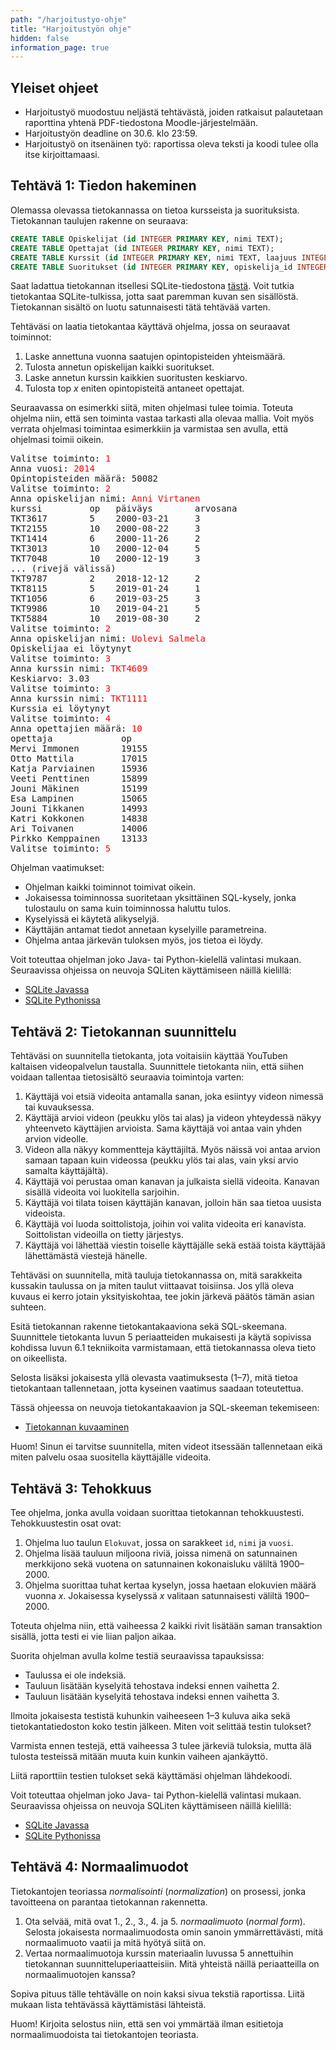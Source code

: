 ```yaml
---
path: "/harjoitustyo-ohje"
title: "Harjoitustyön ohje"
hidden: false
information_page: true
---
```


## Yleiset ohjeet

* Harjoitustyö muodostuu neljästä tehtävästä, joiden ratkaisut palautetaan
  raporttina yhtenä PDF-tiedostona Moodle-järjestelmään.
* Harjoitustyön deadline on 30.6. klo 23:59.
* Harjoitustyö on itsenäinen työ: raportissa oleva teksti ja koodi tulee
  olla itse kirjoittamaasi.

## Tehtävä 1: Tiedon hakeminen

Olemassa olevassa tietokannassa on tietoa kursseista ja suorituksista.
Tietokannan taulujen rakenne on seuraava:

```sql
CREATE TABLE Opiskelijat (id INTEGER PRIMARY KEY, nimi TEXT);
CREATE TABLE Opettajat (id INTEGER PRIMARY KEY, nimi TEXT);
CREATE TABLE Kurssit (id INTEGER PRIMARY KEY, nimi TEXT, laajuus INTEGER, opettaja_id INTEGER REFERENCES Opettajat);
CREATE TABLE Suoritukset (id INTEGER PRIMARY KEY, opiskelija_id INTEGER, kurssi_id INTEGER, arvosana INTEGER, paivays DATE);
```

Saat ladattua tietokannan itsellesi SQLite-tiedostona [tästä](https://cs.helsinki.fi/u/ahslaaks/kurssit.db).
Voit tutkia tietokantaa SQLite-tulkissa, jotta saat paremman kuvan sen sisällöstä.
Tietokannan sisältö on luotu satunnaisesti tätä tehtävää varten.

Tehtäväsi on laatia tietokantaa käyttävä ohjelma, jossa on seuraavat toiminnot:

1. Laske annettuna vuonna saatujen opintopisteiden yhteismäärä.
2. Tulosta annetun opiskelijan kaikki suoritukset.
3. Laske annetun kurssin kaikkien suoritusten keskiarvo.
4. Tulosta top _x_ eniten opintopisteitä antaneet opettajat.

Seuraavassa on esimerkki siitä, miten ohjelmasi tulee toimia.
Toteuta ohjelma niin, että sen toiminta vastaa tarkasti alla olevaa mallia.
Voit myös verrata ohjelmasi toimintaa esimerkkiin ja varmistaa sen avulla,
että ohjelmasi toimii oikein.

<sample-output>

<pre>
Valitse toiminto: <font color=red>1</font>
Anna vuosi: <font color=red>2014</font>
Opintopisteiden määrä: 50082
Valitse toiminto: <font color=red>2</font>
Anna opiskelijan nimi: <font color=red>Anni Virtanen</font>
kurssi         op   päiväys        arvosana
TKT3617        5    2000-03-21     3   
TKT2155        10   2000-08-22     3   
TKT1414        6    2000-11-26     2   
TKT3013        10   2000-12-04     5   
TKT7048        10   2000-12-19     3 
... (rivejä välissä)
TKT9787        2    2018-12-12     2   
TKT8115        5    2019-01-24     1   
TKT1056        6    2019-03-25     3   
TKT9986        10   2019-04-21     5   
TKT5884        10   2019-08-30     2  
Valitse toiminto: <font color=red>2</font>
Anna opiskelijan nimi: <font color=red>Uolevi Salmela</font>
Opiskelijaa ei löytynyt
Valitse toiminto: <font color=red>3</font>
Anna kurssin nimi: <font color=red>TKT4609</font>
Keskiarvo: 3.03
Valitse toiminto: <font color=red>3</font>
Anna kurssin nimi: <font color=red>TKT1111</font>
Kurssia ei löytynyt
Valitse toiminto: <font color=red>4</font>
Anna opettajien määrä: <font color=red>10</font>
opettaja             op  
Mervi Immonen        19155
Otto Mattila         17015
Katja Parviainen     15936
Veeti Penttinen      15899
Jouni Mäkinen        15199
Esa Lampinen         15065
Jouni Tikkanen       14993
Katri Kokkonen       14838
Ari Toivanen         14006
Pirkko Kemppainen    13133
Valitse toiminto: <font color=red>5</font>
</pre>

</sample-output>

Ohjelman vaatimukset:

* Ohjelman kaikki toiminnot toimivat oikein.
* Jokaisessa toiminnossa suoritetaan yksittäinen SQL-kysely, jonka tulostaulu
  on sama kuin toiminnossa haluttu tulos.
* Kyselyissä ei käytetä alikyselyjä.
* Käyttäjän antamat tiedot annetaan kyselyille parametreina.
* Ohjelma antaa järkevän tuloksen myös, jos tietoa ei löydy.

Voit toteuttaa ohjelman joko Java- tai Python-kielellä valintasi mukaan.
Seuraavissa ohjeissa on neuvoja SQLiten käyttämiseen näillä kielillä:

* [SQLite Javassa](/sqlite-java)
* [SQLite Pythonissa](/sqlite-python)

## Tehtävä 2: Tietokannan suunnittelu

Tehtäväsi on suunnitella tietokanta, jota voitaisiin käyttää YouTuben kaltaisen
videopalvelun taustalla. Suunnittele tietokanta niin, että siihen voidaan tallentaa
tietosisältö seuraavia toimintoja varten:

1. Käyttäjä voi etsiä videoita antamalla sanan, joka esiintyy videon nimessä tai kuvauksessa.
2. Käyttäjä arvioi videon (peukku ylös tai alas) ja videon yhteydessä näkyy
   yhteenveto käyttäjien arvioista. Sama käyttäjä voi antaa vain yhden arvion videolle.
3. Videon alla näkyy kommentteja käyttäjiltä. Myös näissä voi antaa arvion samaan
   tapaan kuin videossa (peukku ylös tai alas, vain yksi arvio samalta käyttäjältä).
4. Käyttäjä voi perustaa oman kanavan ja julkaista siellä videoita. Kanavan sisällä
   videoita voi luokitella sarjoihin.
5. Käyttäjä voi tilata toisen käyttäjän kanavan, jolloin hän saa tietoa uusista videoista.
6. Käyttäjä voi luoda soittolistoja, joihin voi valita videoita eri kanavista.
   Soittolistan videoilla on tietty järjestys.
7. Käyttäjä voi lähettää viestin toiselle käyttäjälle sekä estää toista käyttäjää
   lähettämästä viestejä hänelle.

Tehtäväsi on suunnitella, mitä tauluja tietokannassa on, mitä sarakkeita kussakin taulussa on
ja miten taulut viittaavat toisiinsa. Jos yllä oleva kuvaus ei kerro jotain yksityiskohtaa,
tee jokin järkevä päätös tämän asian suhteen.

Esitä tietokannan rakenne tietokantakaaviona sekä SQL-skeemana. Suunnittele tietokanta luvun
5 periaatteiden mukaisesti ja käytä sopivissa kohdissa luvun 6.1 tekniikoita
varmistamaan, että tietokannassa oleva tieto on oikeellista.

Selosta lisäksi jokaisesta yllä olevasta vaatimuksesta (1–7), mitä tietoa tietokantaan
tallennetaan, jotta kyseinen vaatimus saadaan toteutettua.

Tässä ohjeessa on neuvoja tietokantakaavion ja SQL-skeeman tekemiseen:

* [Tietokannan kuvaaminen](/tietokannan-kuvaaminen)

Huom! Sinun ei tarvitse suunnitella, miten videot itsessään tallennetaan eikä miten palvelu
osaa suositella käyttäjälle videoita.

## Tehtävä 3: Tehokkuus

Tee ohjelma, jonka avulla voidaan suorittaa tietokannan tehokkuustesti.
Tehokkuustestin osat ovat:

1. Ohjelma luo taulun `Elokuvat`, jossa on sarakkeet `id`, `nimi` ja `vuosi`.
2. Ohjelma lisää tauluun miljoona riviä, joissa nimenä on satunnainen merkkijono
   sekä vuotena on satunnainen kokonaisluku väliltä 1900–2000.
3. Ohjelma suorittaa tuhat kertaa kyselyn, jossa haetaan elokuvien määrä vuonna _x_.
   Jokaisessa kyselyssä _x_ valitaan satunnaisesti väliltä 1900–2000.

Toteuta ohjelma niin, että vaiheessa 2 kaikki rivit lisätään saman transaktion
sisällä, jotta testi ei vie liian paljon aikaa.

Suorita ohjelman avulla kolme testiä seuraavissa tapauksissa:

* Taulussa ei ole indeksiä.
* Tauluun lisätään kyselyitä tehostava indeksi ennen vaihetta 2.
* Tauluun lisätään kyselyitä tehostava indeksi ennen vaihetta 3.

Ilmoita jokaisesta testistä kuhunkin vaiheeseen 1–3 kuluva aika sekä
tietokantatiedoston koko testin jälkeen. Miten voit selittää testin tulokset?

Varmista ennen testejä, että vaiheessa 3 tulee järkeviä tuloksia,
mutta älä tulosta testeissä mitään muuta kuin kunkin vaiheen ajankäyttö.

Liitä raporttiin testien tulokset sekä käyttämäsi ohjelman lähdekoodi.

Voit toteuttaa ohjelman joko Java- tai Python-kielellä valintasi mukaan.
Seuraavissa ohjeissa on neuvoja SQLiten käyttämiseen näillä kielillä:

* [SQLite Javassa](/sqlite-java)
* [SQLite Pythonissa](/sqlite-python)

## Tehtävä 4: Normaalimuodot

Tietokantojen teoriassa _normalisointi_ (_normalization_) on prosessi,
jonka tavoitteena on parantaa tietokannan rakennetta.

1. Ota selvää, mitä ovat 1., 2., 3., 4. ja 5. _normaalimuoto_ (_normal form_).
   Selosta jokaisesta normaalimuodosta omin sanoin ymmärrettävästi,
   mitä normaalimuoto vaatii ja mitä hyötyä siitä on.
2. Vertaa normaalimuotoja kurssin materiaalin luvussa 5 annettuihin
   tietokannan suunnitteluperiaatteisiin. Mitä yhteistä näillä periaatteilla
   on normaalimuotojen kanssa?

Sopiva pituus tälle tehtävälle on noin kaksi sivua tekstiä raportissa.
Liitä mukaan lista tehtävässä käyttämistäsi lähteistä.

Huom! Kirjoita selostus niin, että sen voi ymmärtää ilman esitietoja
normaalimuodoista tai tietokantojen teoriasta.
